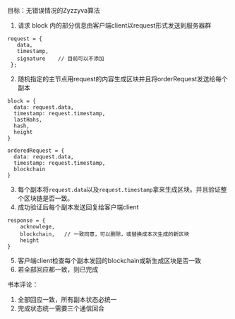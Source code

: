 目标：无错误情况的Zyzzyva算法

1. 请求 block 内的部分信息由客户端client以request形式发送到服务器群
```
request = {
   data,
   timestamp,
   signature    // 目前可以不添加 
 };
```
2. 随机指定的主节点用request的内容生成区块并且将orderRequest发送给每个副本
 ```
 block = {
   data: request.data,
   timestamp: request.timestamp,
   lastHahs,
   hash,
   height
 }

 orderedRequest = {
   data: request.data,
   timestamp: request.timestamp,
   blockchain
 }
 ```
3. 每个副本将```request.data```以及```request.timestamp```拿来生成区块。并且验证整个区块链是否一致。
4. 成功验证后每个副本发送回复给客户端client
```
response = {
    acknowlege,
    blockchain,   // 一致同意，可以删除，或替换成本次生成的新区块
    height
}
```
5. 客户端client检查每个副本发回的blockchain或新生成区块是否一致
6. 若全部回应都一致，则已完成

书本评论：

1. 全部回应一致，所有副本状态必统一
2. 完成状态统一需要三个通信回合
